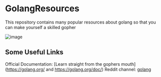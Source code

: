 # GolangResources

This repository contains many popular resources about golang so that you can make yourself a skilled gopher 

![image](https://github.com/user-attachments/assets/65e1e5a1-e459-4ae7-aefb-1647b80301d3)

## Some Useful Links

Official Documentation: [Learn straight from the gophers mouth](https://golang.org/ and https://golang.org/doc/)
Reddit channel: [golang](https://www.reddit.com/r/golang/)

